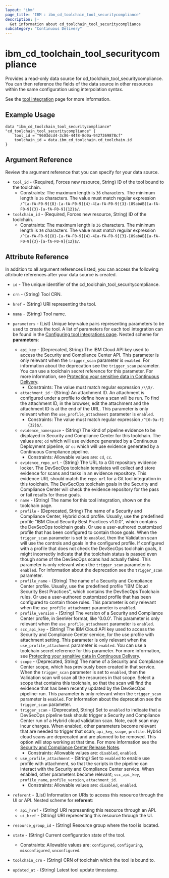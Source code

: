 ```yaml
---
layout: "ibm"
page_title: "IBM : ibm_cd_toolchain_tool_securitycompliance"
description: |-
  Get information about cd_toolchain_tool_securitycompliance
subcategory: "Continuous Delivery"
---
```


# ibm_cd_toolchain_tool_securitycompliance

Provides a read-only data source for cd_toolchain_tool_securitycompliance. You can then reference the fields of the data source in other resources within the same configuration using interpolation syntax.

See the [tool integration](https://cloud.ibm.com/docs/ContinuousDelivery?topic=ContinuousDelivery-scc) page for more information.

## Example Usage

```hcl
data "ibm_cd_toolchain_tool_securitycompliance" "cd_toolchain_tool_securitycompliance" {
	tool_id = "9603dcd4-3c86-44f8-8d0a-9427369878cf"
	toolchain_id = data.ibm_cd_toolchain.cd_toolchain.id
}
```

## Argument Reference

Review the argument reference that you can specify for your data source.

* `tool_id` - (Required, Forces new resource, String) ID of the tool bound to the toolchain.
  * Constraints: The maximum length is `36` characters. The minimum length is `36` characters. The value must match regular expression `/^[a-fA-F0-9]{8}-[a-fA-F0-9]{4}-4[a-fA-F0-9]{3}-[89abAB][a-fA-F0-9]{3}-[a-fA-F0-9]{12}$/`.
* `toolchain_id` - (Required, Forces new resource, String) ID of the toolchain.
  * Constraints: The maximum length is `36` characters. The minimum length is `36` characters. The value must match regular expression `/^[a-fA-F0-9]{8}-[a-fA-F0-9]{4}-4[a-fA-F0-9]{3}-[89abAB][a-fA-F0-9]{3}-[a-fA-F0-9]{12}$/`.

## Attribute Reference

In addition to all argument references listed, you can access the following attribute references after your data source is created.

* `id` - The unique identifier of the cd_toolchain_tool_securitycompliance.
* `crn` - (String) Tool CRN.

* `href` - (String) URI representing the tool.

* `name` - (String) Tool name.

* `parameters` - (List) Unique key-value pairs representing parameters to be used to create the tool. A list of parameters for each tool integration can be found in the <a href="https://cloud.ibm.com/docs/ContinuousDelivery?topic=ContinuousDelivery-integrations">Configuring tool integrations page</a>.
Nested scheme for **parameters**:
	* `api_key` - (Deprecated, String) The IBM Cloud API key used to access the Security and Compliance Center API. This parameter is only relevant when the `trigger_scan` parameter is `enabled`. For information about the deprecation see the `trigger_scan` parameter. You can use a toolchain secret reference for this parameter. For more information, see [Protecting your sensitive data in Continuous Delivery](https://cloud.ibm.com/docs/ContinuousDelivery?topic=ContinuousDelivery-cd_data_security#cd_secure_credentials).
	  * Constraints: The value must match regular expression `/\\S/`.
	* `attachment_id` - (String) An attachment ID. An attachment is configured under a profile to define how a scan will be run. To find the attachment ID, in the browser, edit the attachment and the attachment ID is at the end of the URL. This parameter is only relevant when the `use_profile_attachment` parameter is `enabled`.
	  * Constraints: The value must match regular expression `/^[0-9a-f]{32}$/`.
	* `evidence_namespace` - (String) The kind of pipeline evidence to be displayed in Security and Compliance Center for this toolchain. The values are; `cd` which will use evidence generated by a Continuous Deployment pipeline, or `cc` which will use evidence generated by a Continuous Compliance pipeline.
	  * Constraints: Allowable values are: `cd`, `cc`.
	* `evidence_repo_url` - (String) The URL to a Git repository evidence locker. The DevSecOps toolchain templates will collect and store evidence for scans and tasks in an evidence repository. This evidence URL should match the `repo_url` for a Git tool integration in this toolchain. The DevSecOps toolchain goals in the Security and Compliance Center will check the evidence repository for the pass or fail results for those goals.
	* `name` - (String) The name for this tool integration, shown on the toolchain page.
	* `profile` - (Deprecated, String) The name of a Security and Compliance Center, Hybrid cloud profile. Usually, use the predefined profile "IBM Cloud Security Best Practices v1.0.0", which contains the DevSecOps toolchain goals. Or use a user-authored customized profile that has been configured to contain those goals. When the `trigger_scan` parameter is set to `enabled`, then the Validation scan will use the controls and goals in the configured profile. If configured with a profile that does not check the DevSecOps toolchain goals, it might incorrectly indicate that the toolchain status is passed even though some of the DevSecOps scans had actually failed. This parameter is only relevant when the `trigger_scan` parameter is `enabled`. For information about the deprecation see the `trigger_scan` parameter.
	* `profile_name` - (String) The name of a Security and Compliance Center profile. Usually, use the predefined profile "IBM Cloud Security Best Practices", which contains the DevSecOps Toolchain rules. Or use a user-authored customized profile that has been configured to contain those rules. This parameter is only relevant when the `use_profile_attachment` parameter is `enabled`.
	* `profile_version` - (String) The version of a Security and Compliance Center profile, in SemVer format, like '0.0.0'. This parameter is only relevant when the `use_profile_attachment` parameter is `enabled`.
	* `scc_api_key` - (String) The IBM Cloud API key used to access the Security and Compliance Center service, for the use profile with attachment setting. This parameter is only relevant when the `use_profile_attachment` parameter is `enabled`. You can use a toolchain secret reference for this parameter. For more information, see [Protecting your sensitive data in Continuous Delivery](https://cloud.ibm.com/docs/ContinuousDelivery?topic=ContinuousDelivery-cd_data_security#cd_secure_credentials).
	* `scope` - (Deprecated, String) The name of a Security and Compliance Center scope, which has previously been created in that service. When the `trigger_scan` parameter is set to `enabled`, then the Validation scan will scan all the resources in that scope. Select a scope that contains this toolchain, so that the scan will find the evidence that has been recently updated by the DevSecOps pipeline-run. This parameter is only relevant when the `trigger_scan` parameter is `enabled`. For information about the deprecation see the `trigger_scan` parameter.
	* `trigger_scan` - (Deprecated, String) Set to `enabled` to indicate that a DevSecOps pipeline task should trigger a Security and Compliance Center run of a Hybrid cloud validation scan. Note, each scan may incur charges. When enabled, other parameters become relevant that are needed to trigger that scan; `api_key`, `scope`, `profile`. Hybrid cloud scans are deprecated and are planned to be removed. This option will stop working at that time. For more information see the [Security and Compliance Center Release Notes](https://cloud.ibm.com/docs/security-compliance?topic=security-compliance-release-notes#security-compliance-march312023).
	  * Constraints: Allowable values are: `disabled`, `enabled`.
	* `use_profile_attachment` - (String) Set to `enabled` to enable use profile with attachment, so that the scripts in the pipeline can interact with the Security and Compliance Center service. When enabled, other parameters become relevant; `scc_api_key`, `profile_name`, `profile_version`, `attachment_id`.
	  * Constraints: Allowable values are: `disabled`, `enabled`.

* `referent` - (List) Information on URIs to access this resource through the UI or API.
Nested scheme for **referent**:
	* `api_href` - (String) URI representing this resource through an API.
	* `ui_href` - (String) URI representing this resource through the UI.

* `resource_group_id` - (String) Resource group where the tool is located.

* `state` - (String) Current configuration state of the tool.
  * Constraints: Allowable values are: `configured`, `configuring`, `misconfigured`, `unconfigured`.

* `toolchain_crn` - (String) CRN of toolchain which the tool is bound to.


* `updated_at` - (String) Latest tool update timestamp.

